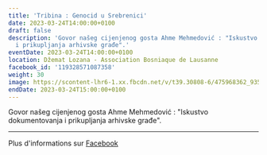 ```yaml
---
title: 'Tribina : Genocid u Srebrenici'
date: 2023-03-24T14:00:00+0100
draft: false
description: 'Govor našeg cijenjenog gosta Ahme Mehmedović : "Iskustvo dokumentovanja
  i prikupljanja arhivske građe".'
eventDate: 2023-03-24T14:00:00+0100
location: Džemat Lozana - Association Bosniaque de Lausanne
facebook_id: '119328571087358'
weight: 30
image: https://scontent-lhr6-1.xx.fbcdn.net/v/t39.30808-6/475968362_935496025377664_1254503329331924344_n.jpg?_nc_cat=109&ccb=1-7&_nc_sid=9e60e4&_nc_ohc=ENSA1_-YsRsQ7kNvwFvB2qh&_nc_oc=AdnYHnsUX0Y2wRBiz_tffw-vJtwEQuCZ72cWbV9JyNKwzne4Afv0WHlDDgF54UAqGSc&_nc_zt=23&_nc_ht=scontent-lhr6-1.xx&edm=ABTKTjYEAAAA&_nc_gid=nsGYgEeDIW53htKRMyF1FA&oh=00_AfPV5Kf04u6EpcGKwwnDxMx12bsgVYFU4B8FBUj4VG5ucA&oe=685E8847
endDate: 2023-03-24T15:00:00+0100
---
```


Govor našeg cijenjenog gosta Ahme Mehmedović : "Iskustvo dokumentovanja i prikupljanja arhivske građe".

---

Plus d'informations sur [Facebook](https://facebook.com/events/119328571087358)